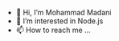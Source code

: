 - 👋 Hi, I’m Mohammad Madani
- 👀 I’m interested in Node.js
- 📫 How to reach me ...

<!---
madani74/madani74 is a ✨ special ✨ repository because its `README.md` (this file) appears on your GitHub profile.
You can click the Preview link to take a look at your changes.
--->
